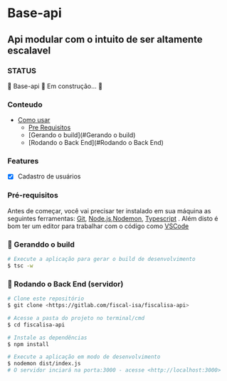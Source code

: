 # Base-api
## Api modular com o intuito de ser altamente escalavel

### STATUS
🚧  Base-api 🚀 Em construção...  🚧


### Conteudo
   * [Como usar](#como-usar)
      * [Pre Requisitos](#pre-requisitos)
      * [Gerando o build](#Gerando o build)
      * [Rodando o Back End](#Rodando o Back End)




### Features
- [x] Cadastro de usuários


### Pré-requisitos
Antes de começar, você vai precisar ter instalado em sua máquina as seguintes ferramentas:
[Git](https://git-scm.com), [Node.js](https://nodejs.org/en/),[Nodemon](https://www.npmjs.com/package/nodemon), [Typescript](https://www.npmjs.com/package/typescript) . 
Além disto é bom ter um editor para trabalhar com o código como [VSCode](https://code.visualstudio.com/)

### 🎲 Geranddo o build

```bash
# Execute a aplicação para gerar o build de desenvolvimento
$ tsc -w

```

### 🎲 Rodando o Back End (servidor)

```bash
# Clone este repositório
$ git clone <https://gitlab.com/fiscal-isa/fiscalisa-api>

# Acesse a pasta do projeto no terminal/cmd
$ cd fiscalisa-api

# Instale as dependências
$ npm install

# Execute a aplicação em modo de desenvolvimento
$ nodemon dist/index.js
# O servidor inciará na porta:3000 - acesse <http://localhost:3000>
```


